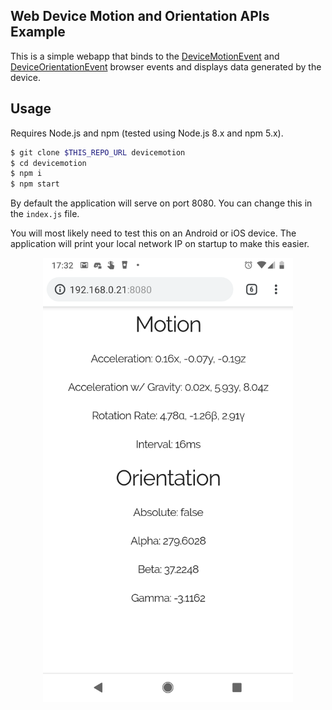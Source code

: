 ## Web Device Motion and Orientation APIs Example

This is a simple webapp that binds to the [DeviceMotionEvent](https://developer.mozilla.org/en-US/docs/Web/API/DeviceMotionEvent) and [DeviceOrientationEvent](https://developer.mozilla.org/en-US/docs/Web/API/DeviceOrientationEvent) browser events and displays data generated by the device.

## Usage

Requires Node.js and npm (tested using Node.js 8.x and npm 5.x).

```bash
$ git clone $THIS_REPO_URL devicemotion
$ cd devicemotion
$ npm i
$ npm start
```

By default the application will serve on port 8080. You can change this in the
`index.js` file.

You will most likely need to test this on an Android or iOS device. The
application will print your local network IP on startup to make this easier.

<div style="text-align: center;">
  <img src="https://github.com/evanshortiss/web-device-orientation-motion/raw/master/screenshots/android-chrome.png" width="400">
</div>
